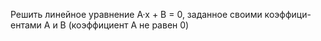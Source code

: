  Решить линейное уравнение A·x + B = 0, заданное своими коэффици-
 ентами A и B (коэффициент A не равен 0)
